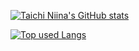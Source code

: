[![Taichi Niina's GitHub stats](https://github-readme-stats.vercel.app/api?username=tayboy217)](https://github.com/tayboy217/github-readme-stats)

[![Top used Langs](https://github-readme-stats.vercel.app/api/top-langs/?username=tayboy217&layout=compact&theme=tokyonight)](https://github.com/tayboy217/)

<!--
**tayboy217/tayboy217** is a ✨ _special_ ✨ repository because its `README.md` (this file) appears on your GitHub profile.

Here are some ideas to get you started:

- 🔭 I’m currently working on ...
- 🌱 I’m currently learning ...
- 👯 I’m looking to collaborate on ...
- 🤔 I’m looking for help with ...
- 💬 Ask me about ...
- 📫 How to reach me: ...
- 😄 Pronouns: ...
- ⚡ Fun fact: ...
-->
